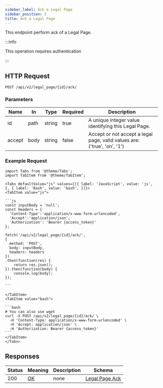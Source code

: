 ```yaml
---
sidebar_label: Ack a Legal Page
sidebar_position: 3
title: Ack a Legal Page
---
```


This endpoint perform ack of a Legal Page.

:::info

This operation requires authentication

:::

## HTTP Request

`POST /api/v2/legal_page/{id}/ack/`

### Parameters

|Name|In|Type|Required|Description|
|---|---|---|---|---|
|id|path|string|true|A unique integer value identifying this Legal Page.|
|accept|body|string|false|Accept or not accept a legal page, valid values are: ('true', 'on', '1')|

### Example Request

````mdx-code-block
import Tabs from '@theme/Tabs';
import TabItem from '@theme/TabItem';

<Tabs defaultValue="js" values={[{ label: 'JavaScript', value: 'js', }, { label: 'Bash', value: 'bash', }]}>
<TabItem value="js">

```js
const inputBody = 'null';
const headers = {
  'Content-Type':'application/x-www-form-urlencoded',
  'Accept':'application/json',
  'Authorization': 'Bearer {access_token}'
};

fetch('/api/v2/legal_page/{id}/ack/',
{
  method: 'POST',
  body: inputBody,
  headers: headers
})
.then(function(res) {
    return res.json();
}).then(function(body) {
    console.log(body);
});

```

</TabItem>
<TabItem value="bash">

```bash
# You can also use wget
curl -X POST /api/v2/legal_page/{id}/ack/ \
  -H 'Content-Type: application/x-www-form-urlencoded' \
  -H 'Accept: application/json' \
  -H 'Authorization: Bearer {access_token}'
```
</TabItem>
</Tabs>
````

## Responses

|Status|Meaning|Description|Schema|
|---|---|---|---|
|200|[OK](https://tools.ietf.org/html/rfc7231#section-6.3.1)|none|[Legal Page Ack](../schemas/legal_page_ack)|




